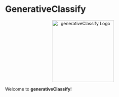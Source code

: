 # GenerativeClassify

<p align="center">
  <img src="path/to/your/logo.svg" alt="generativeClassify Logo" width="200"/>
</p>

Welcome to **generativeClassify**! 
